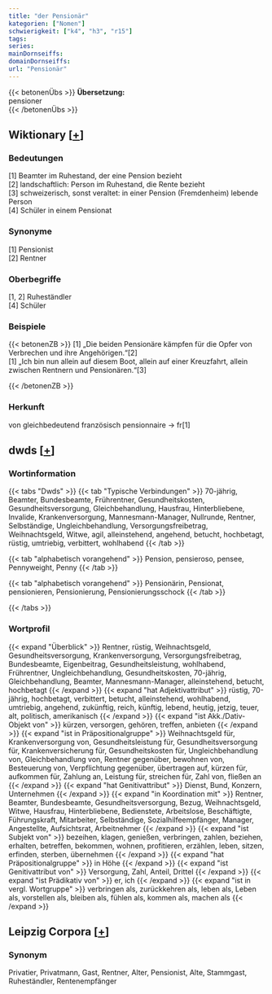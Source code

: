 ```yaml
---
title: "der Pensionär"
kategorien: ["Nomen"]
schwierigkeit: ["k4", "h3", "r15"]
tags:
series:
mainDornseiffs:
domainDornseiffs:
url: "Pensionär"
---
```


{{< betonenÜbs >}}
**Übersetzung:**  
pensioner  
{{< /betonenÜbs >}}

## Wiktionary [[+](https://de.wiktionary.org/wiki/Pensionär)]

### Bedeutungen
[1] Beamter im Ruhestand, der eine Pension bezieht  
[2] landschaftlich: Person im Ruhestand, die Rente bezieht  
[3] schweizerisch, sonst veraltet: in einer Pension (Fremdenheim) lebende Person  
[4] Schüler in einem Pensionat  

### Synonyme
[1] Pensionist  
[2] Rentner  

### Oberbegriffe
[1, 2] Ruheständler  
[4] Schüler  

### Beispiele
{{< betonenZB >}}
[1] „Die beiden Pensionäre kämpfen für die Opfer von Verbrechen und ihre Angehörigen.“[2]  
[1] „Ich bin nun allein auf diesem Boot, allein auf einer Kreuzfahrt, allein zwischen Rentnern und Pensionären.“[3]  

{{< /betonenZB >}}
### Herkunft
von gleichbedeutend französisch pensionnaire → fr[1]  



## dwds [[+](https://www.dwds.de/wb/Pensionär)]

### Wortinformation
{{< tabs "Dwds" >}}
{{< tab "Typische Verbindungen" >}}
70-jährig, Beamter, Bundesbeamte, Frührentner, Gesundheitskosten, Gesundheitsversorgung, Gleichbehandlung, Hausfrau, Hinterbliebene, Invalide, Krankenversorgung, Mannesmann-Manager, Nullrunde, Rentner, Selbständige, Ungleichbehandlung, Versorgungsfreibetrag, Weihnachtsgeld, Witwe, agil, alleinstehend, angehend, betucht, hochbetagt, rüstig, umtriebig, verbittert, wohlhabend
{{< /tab >}}

{{< tab "alphabetisch vorangehend" >}}
Pension, pensieroso, pensee, Pennyweight, Penny
{{< /tab >}}

{{< tab "alphabetisch vorangehend" >}}
Pensionärin, Pensionat, pensionieren, Pensionierung, Pensionierungsschock
{{< /tab >}}

{{< /tabs >}}

### Wortprofil
{{< expand "Überblick" >}} Rentner, rüstig, Weihnachtsgeld, Gesundheitsversorgung, Krankenversorgung, Versorgungsfreibetrag, Bundesbeamte, Eigenbeitrag, Gesundheitsleistung, wohlhabend, Frührentner, Ungleichbehandlung, Gesundheitskosten, 70-jährig, Gleichbehandlung, Beamter, Mannesmann-Manager, alleinstehend, betucht, hochbetagt {{< /expand >}}
{{< expand "hat Adjektivattribut" >}} rüstig, 70-jährig, hochbetagt, verbittert, betucht, alleinstehend, wohlhabend, umtriebig, angehend, zukünftig, reich, künftig, lebend, heutig, jetzig, teuer, alt, politisch, amerikanisch {{< /expand >}}
{{< expand "ist Akk./Dativ-Objekt von" >}} kürzen, versorgen, gehören, treffen, anbieten {{< /expand >}}
{{< expand "ist in Präpositionalgruppe" >}} Weihnachtsgeld für, Krankenversorgung von, Gesundheitsleistung für, Gesundheitsversorgung für, Krankenversicherung für, Gesundheitskosten für, Ungleichbehandlung von, Gleichbehandlung von, Rentner gegenüber, bewohnen von, Besteuerung von, Verpflichtung gegenüber, übertragen auf, kürzen für, aufkommen für, Zahlung an, Leistung für, streichen für, Zahl von, fließen an {{< /expand >}}
{{< expand "hat Genitivattribut" >}} Dienst, Bund, Konzern, Unternehmen {{< /expand >}}
{{< expand "in Koordination mit" >}} Rentner, Beamter, Bundesbeamte, Gesundheitsversorgung, Bezug, Weihnachtsgeld, Witwe, Hausfrau, Hinterbliebene, Bedienstete, Arbeitslose, Beschäftigte, Führungskraft, Mitarbeiter, Selbständige, Sozialhilfeempfänger, Manager, Angestellte, Aufsichtsrat, Arbeitnehmer {{< /expand >}}
{{< expand "ist Subjekt von" >}} bezeihen, klagen, genießen, verbringen, zahlen, beziehen, erhalten, betreffen, bekommen, wohnen, profitieren, erzählen, leben, sitzen, erfinden, sterben, übernehmen {{< /expand >}}
{{< expand "hat Präpositionalgruppe" >}} in Höhe {{< /expand >}}
{{< expand "ist Genitivattribut von" >}} Versorgung, Zahl, Anteil, Drittel {{< /expand >}}
{{< expand "ist Prädikativ von" >}} er, ich {{< /expand >}}
{{< expand "ist in vergl. Wortgruppe" >}} verbringen als, zurückkehren als, leben als, Leben als, vorstellen als, bleiben als, fühlen als, kommen als, machen als {{< /expand >}}

## Leipzig Corpora [[+](https://corpora.uni-leipzig.de/en/res?word=Pensionär&corpusId=deu_newscrawl-public_2018)]


### Synonym
Privatier, Privatmann, Gast, Rentner, Alter, Pensionist, Alte, Stammgast, Ruheständler, Rentenempfänger

